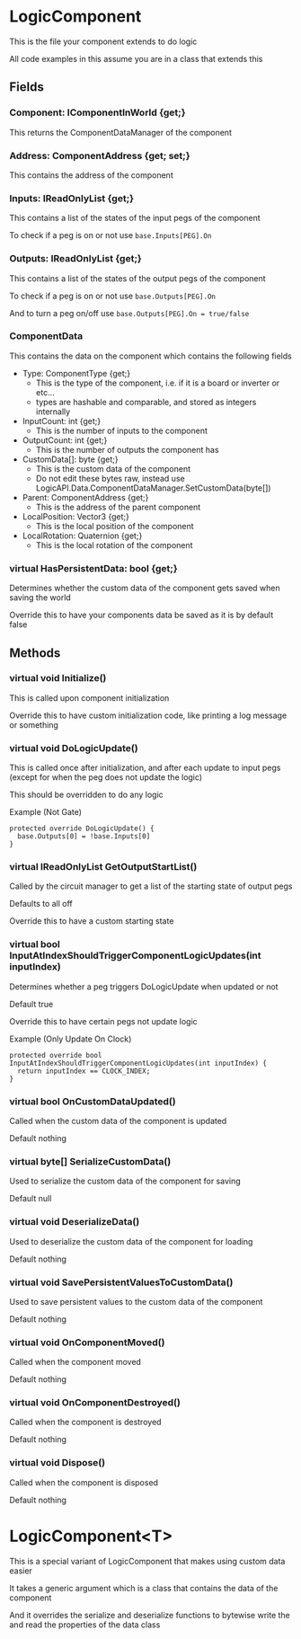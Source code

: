# LogicComponent
This is the file your component extends to do logic

All code examples in this assume you are in a class that extends this
## Fields
### Component: IComponentInWorld {get;}
This returns the ComponentDataManager of the component
### Address: ComponentAddress {get; set;}
This contains the address of the component
### Inputs: IReadOnlyList<InputPeg> {get;}
This contains a list of the states of the input pegs of the component

To check if a peg is on or not use ```base.Inputs[PEG].On```
### Outputs: IReadOnlyList<OutputPeg> {get;}
This contains a list of the states of the output pegs of the component
  
To check if a peg is on or not use ```base.Outputs[PEG].On```
  
And to turn a peg on/off use ```base.Outputs[PEG].On = true/false```
### ComponentData
This contains the data on the component which contains the following fields
- Type: ComponentType {get;}
  - This is the type of the component, i.e. if it is a board or inverter or etc...
  - types are hashable and comparable, and stored as integers internally
- InputCount: int {get;}
  - This is the number of inputs to the component
- OutputCount: int {get;}
  - This is the number of outputs the component has
- CustomData[]: byte {get;}
  - This is the custom data of the component
  - Do not edit these bytes raw, instead use LogicAPI.Data.ComponentDataManager.SetCustomData(byte[])
- Parent: ComponentAddress {get;}
  - This is the address of the parent component
- LocalPosition: Vector3 {get;}
  - This is the local position of the component
- LocalRotation: Quaternion {get;}
  - This is the local rotation of the component
### virtual HasPersistentData: bool {get;}
Determines whether the custom data of the component gets saved when saving the world
  
Override this to have your components data be saved as it is by default false
## Methods
### virtual void Initialize()
This is called upon component initialization

Override this to have custom initialization code, like printing a log message or something
### virtual void DoLogicUpdate()
This is called once after initialization, and after each update to input pegs (except for when the peg does not update the logic)
 
This should be overridden to do any logic

Example (Not Gate)
```
protected override DoLogicUpdate() {
  base.Outputs[0] = !base.Inputs[0]
}
```
### virtual IReadOnlyList<bool> GetOutputStartList()
Called by the circuit manager to get a list of the starting state of output pegs

Defaults to all off

Override this to have a custom starting state
### virtual bool InputAtIndexShouldTriggerComponentLogicUpdates(int inputIndex)
Determines whether a peg triggers DoLogicUpdate when updated or not
  
Default true

Override this to have certain pegs not update logic

Example (Only Update On Clock)
```
protected override bool InputAtIndexShouldTriggerComponentLogicUpdates(int inputIndex) {
  return inputIndex == CLOCK_INDEX;
}
```
### virtual bool OnCustomDataUpdated()
Called when the custom data of the component is updated

Default nothing
### virtual byte[] SerializeCustomData()
Used to serialize the custom data of the component for saving

Default null
### virtual void DeserializeData()
Used to deserialize the custom data of the component for loading
  
Default nothing
### virtual void SavePersistentValuesToCustomData()
Used to save persistent values to the custom data of the component

Default nothing  
### virtual void OnComponentMoved()
Called when the component moved

Default nothing
### virtual void OnComponentDestroyed()
Called when the component is destroyed

Default nothing
### virtual void Dispose()
Called when the component is disposed

Default nothing
# LogicComponent\<T\>
This is a special variant of LogicComponent that makes using custom data easier
  
It takes a generic argument which is a class that contains the data of the component
  
And it overrides the serialize and deserialize functions to bytewise write the and read the properties of the data class
